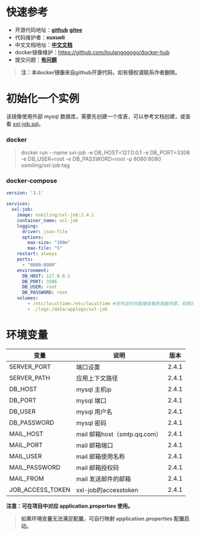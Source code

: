 # 快速参考

- 开源代码地址：**[github](https://github.com/xuxueli/xxl-job)**  **[gitee](http://gitee.com/xuxueli0323/xxl-job)**
- 代码维护者：**xuxueli**
- 中文文档地址：**[中文文档](https://www.xuxueli.com/xxl-job/)**
- docker镜像维护：https://github.com/loulangogogo/docker-hub
- 提交问题：**[有问题](https://github.com/loulangogogo/docker-hub/issues)**

> **注：本docker镜像来自github开源代码，如有侵权请联系作者删除。**



# 初始化一个实例

该镜像使用外部 mysql 数据库，需要先创建一个库表，可以参考文档创建，或查看 [xxl-job.sql](https://github.com/xuxueli/xxl-job/blob/master/doc/db/tables_xxl_job.sql)。

### docker

> docker run --name xxl-job -e DB_HOST=127.0.0.1 -e DB_PORT=3306 -e DB_USER=root -e DB_PASSWORD=root -p 8080:8080 osmiling/xxl-job:tag



### docker-compose

```yaml
version: '3.1'

services:
  xxl-job:
    image: osmiling/xxl-job:2.4.1
    container_name: xxl-job
    logging:
      driver: json-file
      options:
        max-size: "100m"
        max-file: "5"
    restart: always
    ports:
      - "8080:8080"
    environment:
      DB_HOST: 127.0.0.1
      DB_PORT: 3306
      DB_USER: root
      DB_PASSWORD: root
    volumes:
        - /etc/localtime:/etc/localtime #将外边时间直接挂载到容器内部，权限只读
        - ./logs:/data/applogs/xxl-job
```



# 环境变量

| 变量             | 说明                      | 版本  |
|-----------------| ------------------------- | ----- |
| SERVER_PORT     | 端口设置                  | 2.4.1 |
| SERVER_PATH     | 应用上下文路径 | 2.4.1 |
| DB_HOST            | mysql 主机ip              | 2.4.1 |
| DB_PORT            | mysql 端口                | 2.4.1 |
| DB_USER            | mysql 用户名                | 2.4.1 |
| DB_PASSWORD        | mysql 密码                  | 2.4.1 |
| MAIL_HOST          | mail 邮箱host（smtp.qq.com） | 2.4.1 |
| MAIL_PORT          | mail 邮箱端口 | 2.4.1 |
| MAIL_USER          | mail 邮箱使用名称 | 2.4.1 |
| MAIL_PASSWORD      | mail 邮箱授权码 | 2.4.1 |
| MAIL_FROM          | mail 发送邮件的邮箱 | 2.4.1 |
| JOB_ACCESS_TOKEN    | xxl-job的accesstoken | 2.4.1 |

**注意：可在项目中对应 application.properties 使用。**

> **如果环境变量无法满足配置，可自行映射 application.properties 配置启动。**
